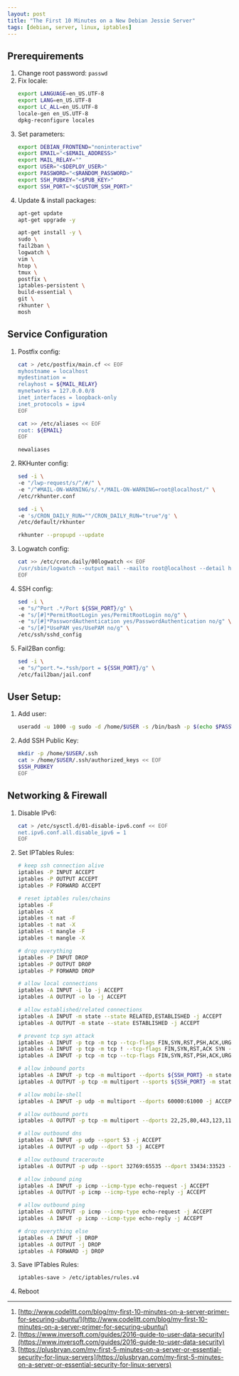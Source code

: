 ```yaml
---
layout: post
title: "The First 10 Minutes on a New Debian Jessie Server"
tags: [debian, server, linux, iptables]
---
```


## Prerequirements
1. Change root password: `passwd`
2. Fix locale:
   ```bash
   export LANGUAGE=en_US.UTF-8
   export LANG=en_US.UTF-8
   export LC_ALL=en_US.UTF-8
   locale-gen en_US.UTF-8
   dpkg-reconfigure locales
   ```
3. Set parameters:
   ```bash
   export DEBIAN_FRONTEND="noninteractive"
   export EMAIL="<$EMAIL_ADDRESS>"
   export MAIL_RELAY=""
   export USER="<$DEPLOY_USER>"
   export PASSWORD="<$RANDOM_PASSWORD>"
   export SSH_PUBKEY="<$PUB_KEY>"
   export SSH_PORT="<$CUSTOM_SSH_PORT>"
   ```
4. Update & install packages:
   ```bash
   apt-get update
   apt-get upgrade -y

   apt-get install -y \
   sudo \
   fail2ban \
   logwatch \
   vim \
   htop \
   tmux \
   postfix \
   iptables-persistent \
   build-essential \
   git \
   rkhunter \
   mosh
   ```

## Service Configuration
1. Postfix config:
   ```bash
   cat > /etc/postfix/main.cf << EOF
   myhostname = localhost
   mydestination =
   relayhost = ${MAIL_RELAY}
   mynetworks = 127.0.0.0/8
   inet_interfaces = loopback-only
   inet_protocols = ipv4
   EOF
   
   cat >> /etc/aliases << EOF
   root: ${EMAIL}
   EOF
   
   newaliases
    ```
2. RKHunter config:
   ```bash
   sed -i \
   -e "/lwp-request/s/^/#/" \
   -e "/^#MAIL-ON-WARNING/s/.*/MAIL-ON-WARNING=root@localhost/" \
   /etc/rkhunter.conf
   
   sed -i \
   -e 's/CRON_DAILY_RUN=""/CRON_DAILY_RUN="true"/g' \
   /etc/default/rkhunter
   
   rkhunter --propupd --update
   ```
3. Logwatch config:
   ```bash
   cat >> /etc/cron.daily/00logwatch << EOF
   /usr/sbin/logwatch --output mail --mailto root@localhost --detail high
   EOF
   ```
4. SSH config:
   ```bash
   sed -i \
   -e "s/^Port .*/Port ${SSH_PORT}/g" \
   -e "s/[#]*PermitRootLogin yes/PermitRootLogin no/g" \
   -e "s/[#]*PasswordAuthentication yes/PasswordAuthentication no/g" \
   -e "s/[#]*UsePAM yes/UsePAM no/g" \
   /etc/ssh/sshd_config
   ```
5. Fail2Ban config:
   ```bash
   sed -i \
   -e "s/^port.*=.*ssh/port = ${SSH_PORT}/g" \
   /etc/fail2ban/jail.conf
   ```

## User Setup:
1. Add user:
   ```bash
   useradd -u 1000 -g sudo -d /home/$USER -s /bin/bash -p $(echo $PASSWORD | openssl passwd -1 -stdin) $USER
   ```

2. Add SSH Public Key:
   ```bash
   mkdir -p /home/$USER/.ssh
   cat > /home/$USER/.ssh/authorized_keys << EOF
   $SSH_PUBKEY
   EOF
   ```

## Networking & Firewall
1. Disable IPv6:
   ```bash
   cat > /etc/sysctl.d/01-disable-ipv6.conf << EOF
   net.ipv6.conf.all.disable_ipv6 = 1
   EOF
   ```
2. Set IPTables Rules:
   ```bash
   # keep ssh connection alive
   iptables -P INPUT ACCEPT
   iptables -P OUTPUT ACCEPT
   iptables -P FORWARD ACCEPT
   
   # reset iptables rules/chains
   iptables -F
   iptables -X
   iptables -t nat -F
   iptables -t nat -X
   iptables -t mangle -F
   iptables -t mangle -X
   
   # drop everything
   iptables -P INPUT DROP
   iptables -P OUTPUT DROP
   iptables -P FORWARD DROP
   
   # allow local connections
   iptables -A INPUT -i lo -j ACCEPT
   iptables -A OUTPUT -o lo -j ACCEPT
   
   # allow established/related connections
   iptables -A INPUT -m state --state RELATED,ESTABLISHED -j ACCEPT
   iptables -A OUTPUT -m state --state ESTABLISHED -j ACCEPT
   
   # prevent tcp syn attack
   iptables -A INPUT -p tcp -m tcp --tcp-flags FIN,SYN,RST,PSH,ACK,URG NONE -j DROP
   iptables -A INPUT -p tcp -m tcp ! --tcp-flags FIN,SYN,RST,ACK SYN -m state --state NEW -j DROP
   iptables -A INPUT -p tcp -m tcp --tcp-flags FIN,SYN,RST,PSH,ACK,URG FIN,SYN,RST,PSH,ACK,URG -j DROP
   
   # allow inbound ports
   iptables -A INPUT -p tcp -m multiport --dports ${SSH_PORT} -m state --state NEW,ESTABLISHED -j ACCEPT
   iptables -A OUTPUT -p tcp -m multiport --sports ${SSH_PORT} -m state --state ESTABLISHED -j ACCEPT
   
   # allow mobile-shell
   iptables -A INPUT -p udp -m multiport --dports 60000:61000 -j ACCEPT
   
   # allow outbound ports
   iptables -A OUTPUT -p tcp -m multiport --dports 22,25,80,443,123,11371 -m state --state NEW -j ACCEPT
   
   # allow outbound dns
   iptables -A INPUT -p udp --sport 53 -j ACCEPT
   iptables -A OUTPUT -p udp --dport 53 -j ACCEPT
   
   # allow outbound traceroute
   iptables -A OUTPUT -p udp --sport 32769:65535 --dport 33434:33523 -m state --state NEW -j ACCEPT
   
   # allow inbound ping
   iptables -A INPUT -p icmp --icmp-type echo-request -j ACCEPT
   iptables -A OUTPUT -p icmp --icmp-type echo-reply -j ACCEPT
   
   # allow outbound ping
   iptables -A OUTPUT -p icmp --icmp-type echo-request -j ACCEPT
   iptables -A INPUT -p icmp --icmp-type echo-reply -j ACCEPT
   
   # drop everything else
   iptables -A INPUT -j DROP
   iptables -A OUTPUT -j DROP
   iptables -A FORWARD -j DROP
   ```
3. Save IPTables Rules:
   ```bash
   iptables-save > /etc/iptables/rules.v4
   ```
4. Reboot

---
1. [http://www.codelitt.com/blog/my-first-10-minutes-on-a-server-primer-for-securing-ubuntu/](http://www.codelitt.com/blog/my-first-10-minutes-on-a-server-primer-for-securing-ubuntu/)
2. [https://www.inversoft.com/guides/2016-guide-to-user-data-security](https://www.inversoft.com/guides/2016-guide-to-user-data-security)
3. [https://plusbryan.com/my-first-5-minutes-on-a-server-or-essential-security-for-linux-servers](https://plusbryan.com/my-first-5-minutes-on-a-server-or-essential-security-for-linux-servers)
